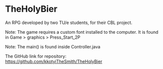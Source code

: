 # TheHolyBier
An RPG developed by two TU/e students, for their CBL project.


Note: The game requires a custom font installed to the computer. It is found in Game > graphics > Press_Start_2P

Note: The main() is found inside Controller.java

The GitHub link for repository: https://github.com/kkotyiTheSmith/TheHolyBier
